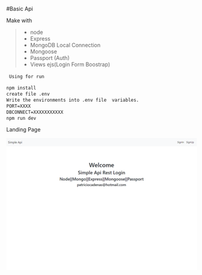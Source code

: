 #Basic Api

Make with
 >- node
 >- Express 
 >- MongoDB Local Connection
 >- Mongoose
 >- Passport (Auth)
 >- Views ejs(Login Form Boostrap)

` Using for run`

    npm install
    create file .env
    Write the environments into .env file  variables.
    PORT=XXXX
    DBCONNECT=XXXXXXXXXXX
    npm run dev    

Landing Page

![Landing Page](src/images/Screenshot1.png "Logo Title Text 1")
